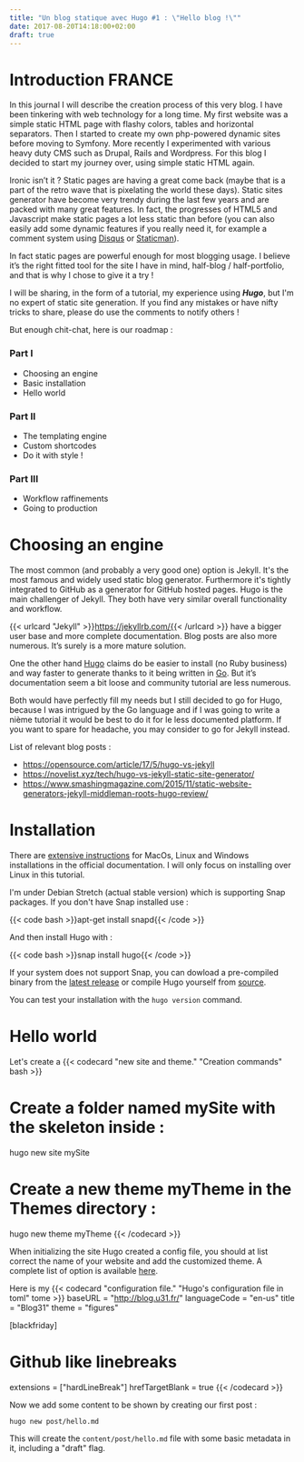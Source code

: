 ```yaml
---
title: "Un blog statique avec Hugo #1 : \"Hello blog !\""
date: 2017-08-20T14:18:00+02:00
draft: true
---
```

# Introduction FRANCE
In this journal I will describe the creation process of this very blog. I have been tinkering with web technology for a long time. My first website was a simple static HTML page with flashy colors, tables and horizontal separators. Then I started to create  my own php-powered dynamic sites before moving to Symfony. More recently I experimented with various heavy duty CMS such as Drupal, Rails and Wordpress. For this blog I decided to start my journey over, using simple static HTML again.

Ironic isn’t it ? Static pages are having a great come back (maybe that is a part of the retro wave that is pixelating the world these days). Static sites generator have become very trendy during the last few years and are packed with many great features. In fact, the progresses of HTML5 and Javascript make static pages a lot less static than before (you can also easily add some dynamic features if you really need it, for example a comment system using [Disqus](https://disqus.com/) or [Staticman](https://staticman.net/)).

In fact static pages are powerful enough for most blogging usage. I believe it’s the right fitted tool for the site I have in mind, half-blog / half-portfolio, and that is why I chose to give it a try !

I will be sharing, in the form of a tutorial, my experience using ***Hugo***, but I'm no expert of static site generation. If you find any mistakes or have nifty tricks to share, please do use the comments to notify others !

But enough chit-chat, here is our roadmap :

### Part I
* Choosing an engine
* Basic installation
* Hello world

### Part II
* The templating engine
* Custom shortcodes
* Do it with style !

### Part III
* Workflow raffinements
* Going to production

# Choosing an engine
The most common (and probably a very good one) option is Jekyll. It's the most famous and widely used static blog generator. Furthermore it's tightly integrated to GitHub as a generator for GitHub hosted pages. Hugo is the main challenger of Jekyll. They both have very similar overall functionality and workflow. 

{{< urlcard "Jekyll" >}}https://jekyllrb.com/{{< /urlcard >}} have a bigger user base and more complete documentation. Blog posts are also more numerous. It’s surely is a more mature solution.

One the other hand [Hugo](https://gohugo.io/) claims do be easier to install (no Ruby business) and way faster to generate thanks to it being written in [Go](https://golang.org/). But it’s documentation seem a bit loose and community tutorial are less numerous.

Both would have perfectly fill my needs but I still decided to go for Hugo, because I was intrigued by the Go language and if I was going to write a nième tutorial it would be best to do it for le less documented platform. If you want to spare for headache, you may consider to go for Jekyll instead.

List of relevant blog posts :

* https://opensource.com/article/17/5/hugo-vs-jekyll
* https://novelist.xyz/tech/hugo-vs-jekyll-static-site-generator/
* https://www.smashingmagazine.com/2015/11/static-website-generators-jekyll-middleman-roots-hugo-review/

# Installation

There are [extensive instructions](https://gohugo.io/getting-started/installing/) for MacOs, Linux and Windows installations in the official documentation. I will only focus on installing over Linux in this tutorial.

I'm under Debian Stretch (actual stable version) which is supporting Snap packages. If you don't have Snap installed use :

{{< code bash >}}apt-get install snapd{{< /code >}}

And then install Hugo with :

{{< code bash >}}snap install hugo{{< /code >}}

If your system does not support Snap, you can dowload a pre-compiled binary from the [latest release](https://github.com/gohugoio/hugo/releases) or compile Hugo yourself from [source](https://github.com/gohugoio/hugo).

You can test your installation with the `hugo version` command.

# Hello world

Let's create a {{< codecard "new site and theme." "Creation commands" bash >}}
# Create a folder named mySite with the skeleton inside :
hugo new site mySite
# Create a new theme myTheme in the Themes directory :
hugo new theme myTheme
{{< /codecard >}}

When initializing the site Hugo created a config file, you should at list correct the name of your website and add the customized theme. A complete list of option is available [here](https://gohugo.io/getting-started/configuration/#all-variables-yaml).

Here is my {{< codecard "configuration file." "Hugo's configuration file in toml" tome >}}
baseURL = "http://blog.u31.fr/"
languageCode = "en-us"
title = "Blog31"
theme = "figures"

[blackfriday]
# Github like linebreaks
extensions = ["hardLineBreak"]
hrefTargetBlank = true
{{< /codecard >}}



Now we add some content to be shown by creating our first post :

    hugo new post/hello.md

This will create the `content/post/hello.md` file with some basic metadata in it, including a "draft" flag.
